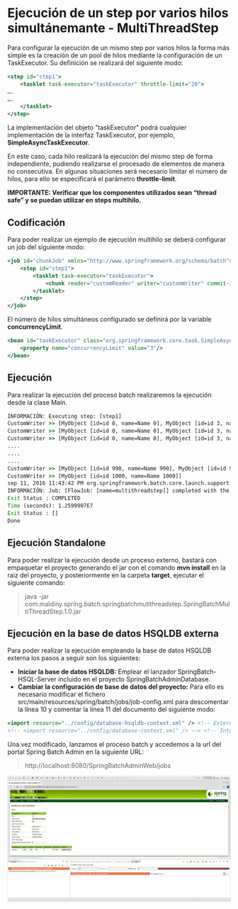 # Ejecución de un step por varios hilos simultánemante - MultiThreadStep

Para configurar la ejecución de un mismo step por varios hilos la forma más simple es la creación de un pool de hilos mediante la configuración de un TaskExecutor. Su definición se realizará del siguiente modo:

```xml
<step id="step1">
    <tasklet task-executor="taskExecutor" throttle-limit="20">
….
….
    </tasklet>
</step>
```

La implementación del objeto "taskExecutor" podrá cualquier implementación de la interfaz TaskExecutor, por ejemplo, **SimpleAsyncTaskExecutor**.

En este caso, cada hilo realizará la ejecución del mismo step de forma independiente, pudiendo realizarse el procesado de elementos de manera no consecutiva. En algunas situaciones será necesario limitar el número de hilos, para ello se especificará el parámetro **throttle-limit**.

**IMPORTANTE: Verificar que los componentes utilizados sean “thread safe” y se puedan utilizar en steps multihilo.**

## Codificación

Para poder realizar un ejemplo de ejecución multihilo se deberá configurar un job del siguiente modo:

```xml
<job id="chunkJob" xmlns="http://www.springframework.org/schema/batch">
	<step id="step1">
		<tasklet task-executor="taskExecutor">
			<chunk reader="customReader" writer="customWriter" commit-interval="10" />
		</tasklet>
	</step>
</job>
```

El número de hilos simultáneos configurado se definirá por la variable **concurrencyLimit**.

```xml
<bean id="taskExecutor" class="org.springframework.core.task.SimpleAsyncTaskExecutor">
	<property name="concurrencyLimit" value="3"/>
</bean>
```

## Ejecución

Para realizar la ejecución del proceso batch realizaremos la ejecución desde la clase Main.

```cmd
INFORMACIÓN: Executing step: [step1]
CustomWriter >> [MyObject [id=id 0, name=Name 0], MyObject [id=id 3, name=Name 3], MyObject [id=id 6, name=Name 6], MyObject [id=id 9, name=Name 9], MyObject [id=id 12, name=Name 12], MyObject [id=id 15, name=Name 15], MyObject [id=id 18, name=Name 18], MyObject [id=id 22, name=Name 22], MyObject [id=id 26, name=Name 26], MyObject [id=id 28, name=Name 28]]
CustomWriter >> [MyObject [id=id 0, name=Name 0], MyObject [id=id 3, name=Name 3], MyObject [id=id 6, name=Name 6], MyObject [id=id 9, name=Name 9], MyObject [id=id 12, name=Name 12], MyObject [id=id 15, name=Name 15], MyObject [id=id 18, name=Name 18], MyObject [id=id 21, name=Name 21], MyObject [id=id 24, name=Name 25], MyObject [id=id 29, name=Name 29]]
CustomWriter >> [MyObject [id=id 0, name=Name 0], MyObject [id=id 3, name=Name 3], MyObject [id=id 6, name=Name 6], MyObject [id=id 9, name=Name 9], MyObject [id=id 12, name=Name 12], MyObject [id=id 15, name=Name 15], MyObject [id=id 18, name=Name 18], MyObject [id=id 21, name=Name 21], MyObject [id=id 22, name=Name 22], MyObject [id=id 24, name=Name 27]]
....
....
....
CustomWriter >> [MyObject [id=id 990, name=Name 990], MyObject [id=id 991, name=Name 991], MyObject [id=id 992, name=Name 992], MyObject [id=id 993, name=Name 993], MyObject [id=id 994, name=Name 994], MyObject [id=id 995, name=Name 995], MyObject [id=id 996, name=Name 996], MyObject [id=id 997, name=Name 997], MyObject [id=id 998, name=Name 998], MyObject [id=id 999, name=Name 999]]
CustomWriter >> [MyObject [id=id 1000, name=Name 1000]]
sep 11, 2016 11:43:42 PM org.springframework.batch.core.launch.support.SimpleJobLauncher$1 run
INFORMACIÓN: Job: [FlowJob: [name=multithreadstep]] completed with the following parameters: [{}] and the following status: [COMPLETED]
Exit Status : COMPLETED
Time (seconds): 1.2599907E7
Exit Status : []
Done
```

## Ejecución Standalone

Para poder realizar la ejecución desde un proceso externo, bastará con empaquetar el proyecto generando el jar con el comando **mvn install** en la raiz del proyecto, y posteriormente en la carpeta **target**, ejecutar el siguiente comando:

> java -jar com.maldiny.spring.batch.springbatchmutithreadstep.SpringBatchMultiThreadStep.1.0.jar

## Ejecución en la base de datos HSQLDB externa

Para poder realizar la ejecución empleando la base de datos HSQLDB externa los pasos a seguir son los siguientes:

* **Iniciar la base de datos HSQLDB:** Emplear el lanzador SpringBatch-HSQL-Server incluido en el proyecto SpringBatchAdminDatabase.
* **Cambiar la configuración de base de datos del proyecto:** Para ello es necesario modificar el fichero src/main/resources/spring/batch/jobs/job-config.xml para descomentar la línea 10 y comentar la línea 11 del documento del siguiente modo:

```xml
<import resource="../config/database-hsqldb-context.xml" /> <!-- External HSQLDB Database -->
<!-- <import resource="../config/database-context.xml" /> --> <!-- Internal HSQLDB Database -->
```

Una vez modificado, lanzamos el proceso batch y accedemos a la url del portal Spring Batch Admin en la siguiente URL:

> http://localhost:8080/SpringBatchAdminWeb/jobs

<p align="center"><img src="..//..//Imagenes//[Maldiny]_MultiThreadStep_ejecucion.png"></p>

